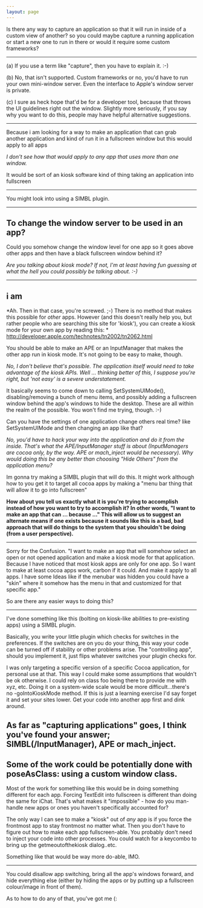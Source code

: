 ```yaml
---
layout: page
---
```


Is there any way to capture an application so that it will run in inside of a custom view of another? so you could maybe capture a running application or start a new one to run in there or would it require some custom frameworks?

----

(a) If you use a term like "capture", then you have to explain it. :-)

(b) No, that isn't supported.  Custom frameworks or no, you'd have to run your own mini-window server.  Even the interface to Apple's window server is private.

(c) I sure as heck hope that'd be for a developer tool, because that throws the UI guidelines right out the window.  Slightly more seriously, if you say why you want to do this, people may have helpful alternative suggestions.  

----

Because i am looking for a way to make an application that can grab another application and kind of run it in a fullscreen window but this would apply to all apps

*I don't see how that would apply to any app that uses more than one window.*

It would be sort of an kiosk software kind of thing taking an application into fullscreen

----
You might look into using a SIMBL plugin.

----
To change the window server to be used in an app?
----

Could you somehow change the window level for one app so it goes above other apps and then have a black fullscreen window behind it?

*Are you talking about kiosk mode? If not, I'm at least having fun guessing at what the hell you could possibly be talking about. :-)*

----
i am
----

*Ah. Then in that case, you're screwed. ;-) There is no method that makes this possible for *other* apps. However (and this doesn't really help you, but rather people who are searching this site for 'kiosk'), you can create a kiosk mode for your own app by reading this: * http://developer.apple.com/technotes/tn2002/tn2062.html

You should be able to make an APE or an InputManager that makes the other app run in kiosk mode. It's not going to be easy to make, though.

*No, I don't believe that's possible. The application itself would need to take advantage of the kiosk APIs. Well ... thinking better of this, I suppose you're right, but 'not easy' is a severe understatement.*

It basically seems to come down to calling SetSystemUIMode(), disabling/removing a bunch of menu items, and possibly adding a fullscreen window behind the app's windows to hide the desktop. These are all within the realm of the possible. You won't find me trying, though. :-)

Can you have the settings of one application change others real time? like SetSystemUIMode and then changing an app like that?

*No, you'd have to hack your way into the application and do it from the inside.  That's what the APE/InputManager stuff is about (InputManagers are cocoa only, by the way.  APE or mach_inject would be necessary).  Why would doing this be any better than choosing "Hide Others" from the application menu?*

Im gonna try making a SIMBL plugin that will do this. It might work although how to you get it to target all cocoa apps by making a "menu bar thing that will allow it to go into fullscreen"

**How about you tell us **exactly** what it is you're trying to accomplish instead of how you want to try to accomplish it? In other words, "I want to make an app that can ... because ..." This will allow us to suggest an alternate means if one exists because it sounds like this is a bad, bad approach that will do things to the system that you shouldn't be doing (from a user perspective).**

----
Sorry for the Confusion. "I want to make an app that will somehow select an open or not opened application and make a kiosk mode for that application. Because I have noticed that most kiosk apps are only for one app. So I want to make at least cocoa apps work, carbon if it could. And make it apply to all apps.
I have some Ideas like if the menubar was hidden you could have a "skin" where it somehow has the menu in that and customized for that specific app."

So are there any easier ways to doing this?

----

I've done something like this (bolting on kiosk-like abilities to pre-existing apps) using a SIMBL plugin.

Basically, you write your little plugin which checks for switches in the preferences. If the switches are on you do your thing, this way your code can be turned off if stability or other problems arise. The "controlling app", should you implement it, just flips whatever switches your plugin checks for.

I was only targeting a specific version of a specific Cocoa application, for personal use at that. This way I could make some assumptions that wouldn't be ok otherwise. I could rely on class foo being there to provide me with xyz, etc. Doing it on a system-wide scale would be more difficult...there's no     -goIntoKioskMode method. If this is just a learning exercise I'd say forget it and set your sites lower. Get your code into another app first and dink around.

As far as "capturing applications" goes, I think you've found your answer; SIMBL(/InputManager), APE or mach_inject.
----
Some of the work could be potentially done with poseAsClass: using a custom window class.
----
Most of the work for something like this would be in doing something different for each app. Forcing TextEdit into fullscreen is different than doing the same for iChat. That's what makes it "impossible" - how do you man-handle new apps or ones you haven't specifically accounted for?

The only way I can see to make a "kiosk" out of *any* app is if you force the frontmost app to stay frontmost no matter what. Then you don't have to figure out how to make each app fullscreen-able. You probably don't need to inject your code into other processes. You could watch for a keycombo to bring up the getmeoutofthekiosk dialog..etc.

Something like that would be way more do-able, IMO.

----

You could disallow app switching, bring all the app's windows forward, and hide everything else (either by hiding the apps or by putting up a fullscreen colour/image in front of them).

As to how to do any of that, you've got me (:
